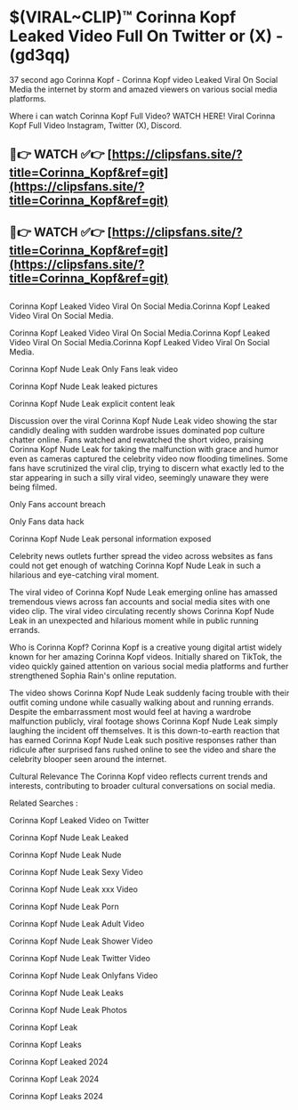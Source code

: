 # $(VIRAL~CLIP)™ Corinna Kopf Leaked Video Full On Twitter or (X) -(gd3qq)
37 second ago Corinna Kopf - Corinna Kopf video Leaked Viral On Social Media the internet by storm and amazed viewers on various social media platforms.

Where i can watch Corinna Kopf Full Video? WATCH HERE! Viral Corinna Kopf Full Video Instagram, Twitter (X), Discord.

## 🔴👉 WATCH ✅👉 [https://clipsfans.site/?title=Corinna_Kopf&ref=git](https://clipsfans.site/?title=Corinna_Kopf&ref=git)
## 🔴👉 WATCH ✅👉 [https://clipsfans.site/?title=Corinna_Kopf&ref=git](https://clipsfans.site/?title=Corinna_Kopf&ref=git)
##
Corinna Kopf Leaked Video Viral On Social Media.Corinna Kopf Leaked Video Viral On Social Media.

Corinna Kopf Leaked Video Viral On Social Media.Corinna Kopf Leaked Video Viral On Social Media.Corinna Kopf Leaked Video Viral On Social Media.

Corinna Kopf Nude Leak Only Fans leak video

Corinna Kopf Nude Leak leaked pictures

Corinna Kopf Nude Leak explicit content leak

Discussion over the viral Corinna Kopf Nude Leak video showing the star candidly dealing with sudden wardrobe issues dominated pop culture chatter online. Fans watched and rewatched the short video, praising Corinna Kopf Nude Leak for taking the malfunction with grace and humor even as cameras captured the celebrity video now flooding timelines. Some fans have scrutinized the viral clip, trying to discern what exactly led to the star appearing in such a silly viral video, seemingly unaware they were being filmed.


Only Fans account breach

Only Fans data hack

Corinna Kopf Nude Leak personal information exposed

Celebrity news outlets further spread the video across websites as fans could not get enough of watching Corinna Kopf Nude Leak in such a hilarious and eye-catching viral moment.


The viral video of Corinna Kopf Nude Leak emerging online has amassed tremendous views across fan accounts and social media sites with one video clip. The viral video circulating recently shows Corinna Kopf Nude Leak in an unexpected and hilarious moment while in public running errands.


Who is Corinna Kopf? Corinna Kopf is a creative young digital artist widely known for her amazing Corinna Kopf videos. Initially shared on TikTok, the video quickly gained attention on various social media platforms and further strengthened Sophia Rain's online reputation.

The video shows Corinna Kopf Nude Leak suddenly facing trouble with their outfit coming undone while casually walking about and running errands. Despite the embarrassment most would feel at having a wardrobe malfunction publicly, viral footage shows Corinna Kopf Nude Leak simply laughing the incident off themselves. It is this down-to-earth reaction that has earned Corinna Kopf Nude Leak such positive responses rather than ridicule after surprised fans rushed online to see the video and share the celebrity blooper seen around the internet.

Cultural Relevance The Corinna Kopf video reflects current trends and interests, contributing to broader cultural conversations on social media.

Related Searches :

Corinna Kopf Leaked Video on Twitter

Corinna Kopf Nude Leak Leaked

Corinna Kopf Nude Leak Nude

Corinna Kopf Nude Leak Sexy Video

Corinna Kopf Nude Leak xxx Video

Corinna Kopf Nude Leak Porn

Corinna Kopf Nude Leak Adult Video

Corinna Kopf Nude Leak Shower Video

Corinna Kopf Nude Leak Twitter Video

Corinna Kopf Nude Leak Onlyfans Video

Corinna Kopf Nude Leak Leaks

Corinna Kopf Nude Leak Photos

Corinna Kopf Leak

Corinna Kopf Leaks

Corinna Kopf Leaked 2024

Corinna Kopf Leak 2024

Corinna Kopf Leaks 2024
